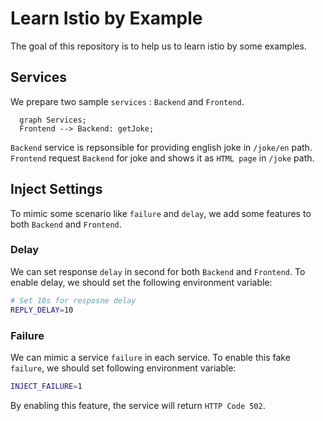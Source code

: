 # Learn Istio by Example

The goal of this repository is to help us to learn istio by some examples.

## Services

We prepare two sample `services` : `Backend` and `Frontend`.

```mermaid
  graph Services;
  Frontend --> Backend: getJoke;
```

`Backend` service is repsonsible for providing english joke in `/joke/en` path. `Frontend` request `Backend` for joke and shows it as `HTML page` in `/joke` path.

## Inject Settings
To mimic some scenario like `failure` and `delay`, we add some features to both `Backend` and `Frontend`.

### Delay
We can set response `delay` in second for both `Backend` and `Frontend`. To enable delay, we should set the following environment variable:

```bash
# Set 10s for resposne delay
REPLY_DELAY=10
```

### Failure
We can mimic a service `failure` in each service. To enable this fake `failure`, we should set following environment variable:

```bash
INJECT_FAILURE=1
```
By enabling this feature, the service will return `HTTP Code 502`.
